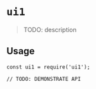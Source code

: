 # `ui1`

> TODO: description

## Usage

```
const ui1 = require('ui1');

// TODO: DEMONSTRATE API
```
